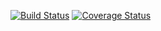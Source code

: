 [![Build Status](https://app.travis-ci.com/yp2353/swe1-app.svg?branch=main)](https://app.travis-ci.com/yp2353/swe1-app)
[![Coverage Status](https://coveralls.io/repos/github/yp2353/swe1-app/badge.svg?branch=main)](https://coveralls.io/github/yp2353/swe1-app?branch=main)